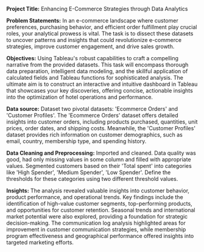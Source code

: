 **Project Title:** Enhancing E-Commerce Strategies through Data Analytics

**Problem Statements:** In an e-commerce landscape where customer preferences, purchasing behavior, and efficient order fulfillment play crucial roles, your analytical prowess is vital. The task is to dissect these datasets to uncover patterns and insights that could revolutionize e-commerce strategies, improve customer engagement, and drive sales growth.

**Objectives:** Using Tableau's robust capabilities to craft a compelling narrative from the provided datasets. This task will encompass thorough data preparation, intelligent data modeling, and the skillful application of calculated fields and Tableau functions for sophisticated analysis. The ultimate aim is to construct an interactive and intuitive dashboard in Tableau that showcases your key discoveries, offering concise, actionable insights into the optimization of hotel operations and performance.

**Data source:** Dataset two pivotal datasets: 'Ecommerce Orders' and 'Customer Profiles'. The 'Ecommerce Orders' dataset offers detailed insights into customer orders, including products purchased, quantities, unit prices, order dates, and shipping costs. Meanwhile, the 'Customer Profiles' dataset provides rich information on customer demographics, such as email, country, membership type, and spending history.

**Data Cleaning and Preprocessing:** Imported and cleaned. Data quality was good, had only missing values in some column and filled with appropriate values. Segmented customers based on their 'Total spent' into categories like 'High Spender', 'Medium Spender', 'Low Spender'. Define the thresholds for these categories using two different threshold values.

**Insights:** The analysis revealed valuable insights into customer behavior, product performance, and operational trends. Key findings include the identification of high-value customer segments, top-performing products, and opportunities for customer retention. Seasonal trends and international market potential were also explored, providing a foundation for strategic decision-making. The communication log analysis highlighted areas for improvement in customer communication strategies, while membership program effectiveness and geographical performance offered insights into targeted marketing efforts.